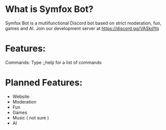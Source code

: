 # What is Symfox Bot?
Symfox Bot is a mutlifunctional Discord bot based on strict moderation, fun, games and AI. 
Join our development server at https://discord.gg/VASkdYq
# Features:
Commands: Type ;;help for a list of commands
# Planned Features:
- Website
- Moderation
- Fun
- Games
- Music ( not sure )
- AI
